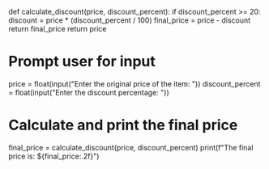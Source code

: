 def calculate_discount(price, discount_percent):
    if discount_percent >= 20:
        discount = price * (discount_percent / 100)
        final_price = price - discount
        return final_price
    return price

# Prompt user for input
price = float(input("Enter the original price of the item: "))
discount_percent = float(input("Enter the discount percentage: "))

# Calculate and print the final price
final_price = calculate_discount(price, discount_percent)
print(f"The final price is: ${final_price:.2f}")
